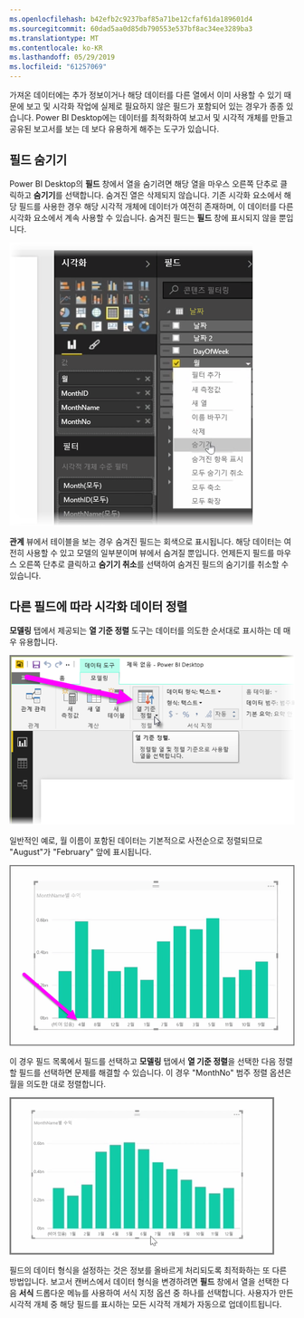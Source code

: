 ```yaml
---
ms.openlocfilehash: b42efb2c9237baf85a71be12cfaf61da189601d4
ms.sourcegitcommit: 60dad5aa0d85db790553e537bf8ac34ee3289ba3
ms.translationtype: MT
ms.contentlocale: ko-KR
ms.lasthandoff: 05/29/2019
ms.locfileid: "61257069"
---
```

가져온 데이터에는 추가 정보이거나 해당 데이터를 다른 열에서 이미 사용할 수 있기 때문에 보고 및 시각화 작업에 실제로 필요하지 않은 필드가 포함되어 있는 경우가 종종 있습니다. Power BI Desktop에는 데이터를 최적화하여 보고서 및 시각적 개체를 만들고 공유된 보고서를 보는 데 보다 유용하게 해주는 도구가 있습니다.

## <a name="hiding-fields"></a>필드 숨기기
Power BI Desktop의 **필드** 창에서 열을 숨기려면 해당 열을 마우스 오른쪽 단추로 클릭하고 **숨기기**를 선택합니다. 숨겨진 열은 삭제되지 않습니다. 기존 시각화 요소에서 해당 필드를 사용한 경우 해당 시각적 개체에 데이터가 여전히 존재하며, 이 데이터를 다른 시각화 요소에서 계속 사용할 수 있습니다. 숨겨진 필드는 **필드** 창에 표시되지 않을 뿐입니다.

![](media/2-4-optimize-data-models/2-4_1.png)

**관계** 뷰에서 테이블을 보는 경우 숨겨진 필드는 회색으로 표시됩니다. 해당 데이터는 여전히 사용할 수 있고 모델의 일부분이며 뷰에서 숨겨질 뿐입니다. 언제든지 필드를 마우스 오른쪽 단추로 클릭하고 **숨기기 취소**를 선택하여 숨겨진 필드의 숨기기를 취소할 수 있습니다.

## <a name="sorting-visualization-data-by-another-field"></a>다른 필드에 따라 시각화 데이터 정렬
**모델링** 탭에서 제공되는 **열 기준 정렬** 도구는 데이터를 의도한 순서대로 표시하는 데 매우 유용합니다.

![](media/2-4-optimize-data-models/2-4_2.png)

일반적인 예로, 월 이름이 포함된 데이터는 기본적으로 사전순으로 정렬되므로 "August"가 "February" 앞에 표시됩니다.

![](media/2-4-optimize-data-models/2-4_3.png)

이 경우 필드 목록에서 필드를 선택하고 **모델링** 탭에서 **열 기준 정렬**을 선택한 다음 정렬할 필드를 선택하면 문제를 해결할 수 있습니다. 이 경우 "MonthNo" 범주 정렬 옵션은 월을 의도한 대로 정렬합니다.

![](media/2-4-optimize-data-models/2-4_4.png)

필드의 데이터 형식을 설정하는 것은 정보를 올바르게 처리되도록 최적화하는 또 다른 방법입니다. 보고서 캔버스에서 데이터 형식을 변경하려면 **필드** 창에서 열을 선택한 다음 **서식** 드롭다운 메뉴를 사용하여 서식 지정 옵션 중 하나를 선택합니다. 사용자가 만든 시각적 개체 중 해당 필드를 표시하는 모든 시각적 개체가 자동으로 업데이트됩니다.

